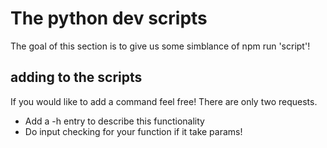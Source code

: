 # The python dev scripts
The goal of this section is to give us some simblance of npm run 'script'!

## adding to the scripts
If you would like to add a command feel free! There are only two requests.
- Add a -h entry to describe this functionality
- Do input checking for your function if it take params!